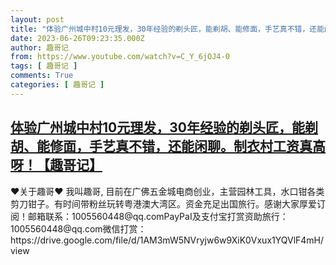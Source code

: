 ```yaml
---
layout: post
title: "体验广州城中村10元理发，30年经验的剃头匠，能剃胡、能修面，手艺真不错，还能闲聊。制衣村工资真高呀！【趣哥记】"
date: 2023-06-26T09:23:35.000Z
author: 趣哥记
from: https://www.youtube.com/watch?v=C_Y_6jOJ4-0
tags: [ 趣哥记 ]
comments: True
categories: [ 趣哥记 ]
---
```

<!--1687771415000-->
[体验广州城中村10元理发，30年经验的剃头匠，能剃胡、能修面，手艺真不错，还能闲聊。制衣村工资真高呀！【趣哥记】](https://www.youtube.com/watch?v=C_Y_6jOJ4-0)
------

<div>
♥关于趣哥♥ 我叫趣哥, 目前在广佛五金城电商创业，主营园林工具，水口钳各类剪刀钳子。有时间带粉丝玩转粤港澳大湾区。资金充足出国旅行。感谢大家厚爱订阅！邮箱联系：1005560448@qq.comPayPaI及支付宝打赏资助旅行：1005560448@qq.com微信打赏：https://drive.google.com/file/d/1AM3mW5NVryjw6w9XiK0Vxux1YQVlF4mH/view
</div>
